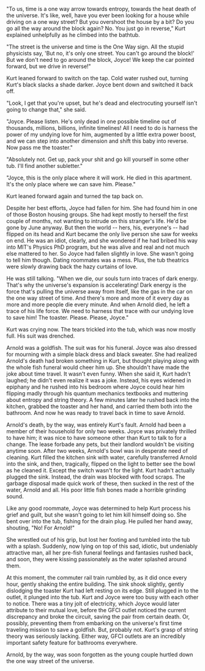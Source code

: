 <!---
--- !Metadata
slug: arnold
title: For Arnold
description: This one is for Arnold
show_on_home_page: True
filename: ForArnold
--->

"To us, time is a one way arrow towards entropy, towards the heat death of the universe. It's like, well, have you ever been looking for a house while driving on a one way street? But you overshoot the house by a bit? Do you go all the way around the block again? No. You just go in reverse," Kurt explained unhelpfully as he climbed into the bathtub. 

"The street is the universe and time is the One Way sign. All the stupid physicists say, 'But no, it's only one street. You can't go around the block!' But we don't need to go around the block, Joyce! We keep the car pointed forward, but we drive in reverse!"

Kurt leaned forward to switch on the tap. Cold water rushed out, turning Kurt's black slacks a shade darker. Joyce bent down and switched it back off.

"Look, I get that you're upset, but he's dead and electrocuting yourself isn't going to change that," she said.

"Joyce. Please listen. He's only dead in one possible timeline out of thousands, millions, billions, infinite timelines! All I need to do is harness the power of my undying love for him, augmented by a little extra power boost, and we can step into another dimension and shift this baby into reverse. Now pass me the toaster."

"Absolutely not. Get up, pack your shit and go kill yourself in some other tub. I'll find another subletter."

"Joyce, this is the only place where it will work. He died in this apartment. It's the only place where we can save him. Please."

Kurt leaned forward again and turned the tap back on.

Despite her best efforts, Joyce had fallen for him. She had found him in one of those Boston housing groups. She had kept mostly to herself the first couple of months, not wanting to intrude on this stranger's life. He'd be gone by June anyway. But then the world -- hers, his, everyone's -- had flipped on its head and Kurt became the only live person she saw for weeks on end. He was an idiot, clearly, and she wondered if he had bribed his way into MIT's Physics PhD program, but he was alive and real and not much else mattered to her. So Joyce had fallen slightly in love. She wasn't going to tell him though. Dating roommates was a mess. Plus, the tub theatrics were slowly drawing back the hazy curtains of love.

He was still talking. "When we die, our souls turn into traces of dark energy. That's why the universe's expansion is accelerating! Dark energy is the force that's pulling the universe away from itself, like the gas in the car on the one way street of time. And there's more and more of it every day as more and more people die every minute. And when Arnold died, he left a trace of his life force. We need to harness that trace with our undying love to save him! The toaster. Please. Please, Joyce."

Kurt was crying now. The tears trickled into the tub, which was now mostly full. His suit was drenched.

Arnold was a goldfish. The suit was for his funeral. Joyce was also dressed for mourning with a simple black dress and black sweater. She had realized Arnold's death had broken something in Kurt, but thought playing along with the whole fish funeral would cheer him up. She shouldn't have made the joke about time travel. It wasn't even funny. When she said it, Kurt hadn't laughed; he didn't even realize it was a joke. Instead, his eyes widened in epiphany and he rushed into his bedroom where Joyce could hear him flipping madly through his quantum mechanics textbooks and muttering about entropy and string theory. A few minutes later he rushed back into the kitchen, grabbed the toaster and her hand, and carried them both into the bathroom. And now he was ready to travel back in time to save Arnold.

Arnold's death, by the way, was entirely Kurt's fault. Arnold had been a member of their household for only two weeks. Joyce was privately thrilled to have him; it was nice to have someone other than Kurt to talk to for a change. The lease forbade any pets, but their landlord wouldn't be visiting anytime soon. After two weeks, Arnold's bowl was in desperate need of cleaning. Kurt filled the kitchen sink with water, carefully transferred Arnold into the sink, and then, tragically, flipped on the light to better see the bowl as he cleaned it. Except the switch wasn't for the light. Kurt hadn't actually plugged the sink. Instead, the drain was blocked with food scraps. The garbage disposal made quick work of these, then sucked in the rest of the water, Arnold and all. His poor little fish bones made a horrible grinding sound.

Like any good roommate, Joyce was determined to help Kurt process his grief and guilt, but she wasn't going to let him kill himself doing so. She bent over into the tub, fishing for the drain plug. He pulled her hand away, shouting, "No! For Arnold!"

She wrestled out of his grip, but lost her footing and tumbled into the tub with a splash. Suddenly, now lying on top of this sad, idiotic, but undeniably attractive man, all her pre-fish funeral feelings and fantasies rushed back, and soon, they were kissing passionately as the water splashed around them.

At this moment, the commuter rail train rumbled by, as it did once every hour, gently shaking the entire building. The sink shook slightly, gently dislodging the toaster Kurt had left resting on its edge. Still plugged in to the outlet, it plunged into the tub. Kurt and Joyce were too busy with each other to notice. There was a tiny jolt of electricity, which Joyce would later attribute to their mutual love, before the GFCI outlet noticed the current discrepancy and broke the circuit, saving the pair from certain death. Or, possibly, preventing them from embarking on the universe's first time traveling mission to save a goldfish. But, probably not. Kurt's grasp of string theory was seriously lacking. Either way, GFCI outlets are an incredibly important safety feature for bathrooms everywhere.

Arnold, by the way, was soon forgotten as the young couple hurtled down the one way street of the universe.

